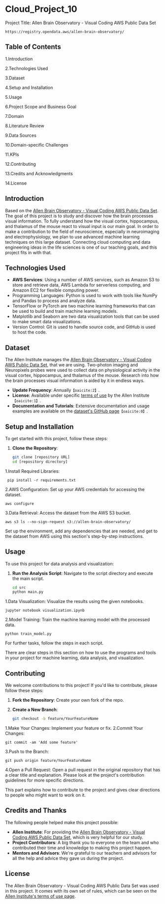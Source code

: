 # Cloud_Project_10
Project Title: Allen Brain Observatory - Visual Coding AWS Public Data Set
            
    https://registry.opendata.aws/allen-brain-observatory/

## Table of Contents

1.Introduction

2.Technologies Used

3.Dataset

4.Setup and Installation

5.Usage

6.Project Scope and Business Goal

7.Domain

8.Literature Review

9.Data Sources

10.Domain-specific Challenges

11.KPIs

12.Contributing

13.Credits and Acknowledgments

14.License

## Introduction
Based on the  [Allen Brain Observatory - Visual Coding AWS Public Data Set](https://registry.opendata.aws/allen-brain-observatory/). The goal of this project is to study and discover how the brain processes visual information. To fully understand how the visual cortex, hippocampus, and thalamus of the mouse react to visual input is our main goal. In order to make a contribution to the field of neuroscience, especially in neuroimaging and electrophysiology, we plan to use advanced machine learning techniques on this large dataset. Connecting cloud computing and data engineering ideas in the life sciences is one of our teaching goals, and this project fits in with that.
## Technologies Used
- **AWS Services**: Using a number of AWS services, such as Amazon S3 to store and retrieve data, AWS Lambda for serverless computing, and Amazon EC2 for flexible computing power.
- Programming Languages: Python is used to work with tools like NumPy and Pandas to process and analyze data.
- TensorFlow or PyTorch are two machine learning frameworks that can be used to build and train machine learning models.
- Matplotlib and Seaborn are two data visualization tools that can be used to make smart data visualizations.
- Version Control: Git is used to handle source code, and GitHub is used to host the code.
## Dataset
The Allen Institute manages the [Allen Brain Observatory - Visual Coding AWS Public Data Set](https://registry.opendata.aws/allen-brain-observatory/), that we are using. Two-photon imaging and Neuropixels probes were used to collect data on physiological activity in the visual cortex, hippocampus, and thalamus of the mouse. Research into how the brain processes visual information is aided by it in endless ways.
 
- **Update Frequency**: Annually&#8203;``【oaicite:2】``&#8203;.
- **License**: Available under specific [terms of use](http://www.alleninstitute.org/legal/terms-use/) by the Allen Institute&#8203;``【oaicite:1】``&#8203;.
- **Documentation and Tutorials**: Extensive documentation and usage examples are available on the [dataset's GitHub page](https://github.com/AllenInstitute/AllenSDK/wiki/Use-the-Allen-Brain-Observatory-%E2%80%93-Visual-Coding-on-AWS)&#8203;``【oaicite:0】``&#8203;.
## Setup and Installation
To get started with this project, follow these steps:

1. **Clone the Repository**:
   ```bash
   git clone [repository URL]
   cd [repository directory]
1.Install Required Libraries:

     pip install -r requirements.txt  
2.AWS Configuration:
Set up your AWS credentials for accessing the dataset.

    aws configure
3.Data Retrieval:
Access the dataset from the AWS S3 bucket.

    aws s3 ls --no-sign-request s3://allen-brain-observatory/
Set up the environment, add any dependencies that are needed, and get to the dataset from AWS using this section's step-by-step instructions.
## Usage
To use this project for data analysis and visualization:

1. **Run the Analysis Script**:
   Navigate to the script directory and execute the main script.
   ```bash
   cd src
   python main.py
1.Data Visualization:
Visualize the results using the given notebooks.

    jupyter notebook visualization.ipynb
2.Model Training:
Train the machine learning model with the processed data.

    python train_model.py
For further tasks, follow the steps in each script.

There are clear steps in this section on how to use the programs and tools in your project for machine learning, data analysis, and visualization.
## Contributing
We welcome contributions to this project! If you'd like to contribute, please follow these steps:

1. **Fork the Repository**:
   Create your own fork of the repo.

2. **Create a New Branch**:
   ```bash
   git checkout -b feature/YourFeatureName
1.Make Your Changes:
Implement your feature or fix.
2.Commit Your Changes:
              
    git commit -am 'Add some feature'
3.Push to the Branch:

    git push origin feature/YourFeatureName
4.Open a Pull Request:
Open a pull request in the original repository that has a clear title and explanation.
Please look at the project's contribution guidelines for more specific directions.

This part explains how to contribute to the project and gives clear directions to people who might want to work on it.
## Credits and Thanks
The following people helped make this project possible:

- **Allen Institute**: For providing the [Allen Brain Observatory - Visual Coding AWS Public Data Set](https://registry.opendata.aws/allen-brain-observatory/), which is very helpful for our study. 
- **Project Contributors**: A big thank you to everyone on the team and who contributed their time and knowledge to making this project happen.
- **Mentors and Advisors**: We're grateful to our teachers and advisors for all the help and advice they gave us during the project.
## License

The Allen Brain Observatory - Visual Coding AWS Public Data Set was used in this project. It comes with its own set of rules, which can be seen on the [Allen Institute's terms of use page](http://www.alleninstitute.org/legal/terms-use/).




